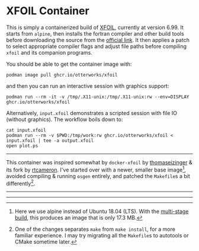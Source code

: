 # XFOIL Container

This is simply a containerized build of [XFOIL], currently at version 6.99.
It starts from `alpine`, then installs the fortran compiler and other build
tools before downloading the source from the [official link][tgz].
It then applies a patch to select appropriate compiler flags and adjust file
paths before compiling `xfoil` and its companion programs.

You should be able to get the container image with:
```
podman image pull ghcr.io/otterworks/xfoil
```
and then you can run an interactive session with graphics support:
```
podman run --rm -it -v /tmp/.X11-unix:/tmp/.X11-unix:rw --env=DISPLAY ghcr.io/otterworks/xfoil
```
Alternatively, `input.xfoil` demonstrates a scripted session with file IO
(without graphics). The workflow boils down to:
```
cat input.xfoil
podman run --rm -v $PWD:/tmp/work:rw ghcr.io/otterworks/xfoil < input.xfoil | tee -a output.xfoil
open plot.ps
```
_____________
This container was inspired somewhat by `docker-xfoil` by [thomaseizinger] & its fork by [rtcameron].
I've started over with a newer, smaller base image[^b], avoided compiling & running `osgen` entirely,
and patched the `Makefile`s a bit differently[^m].
_____________

[^b]: Here we use alpine instead of Ubuntu 18.04 (LTS). With the [multi-stage build][multi-stage], this produces an image that is only 17.3 MB.
[^m]: One of the changes separates `make` from `make install`, for a more familiar experience. I may try migrating all the `Makefile`s to autotools or CMake sometime later.
_____________
[XFOIL]: https://web.mit.edu/drela/Public/web/xfoil/
[tgz]: https://web.mit.edu/drela/Public/web/xfoil/xfoil6.99.tgz

[thomaseizinger]: https://github.com/thomaseizinger/docker-xfoil
[rtcameron]: https://github.com/rtcameron/docker-xfoil
[multi-stage]: https://blog.lazkani.io/posts/multi-stage-docker-container-build/
